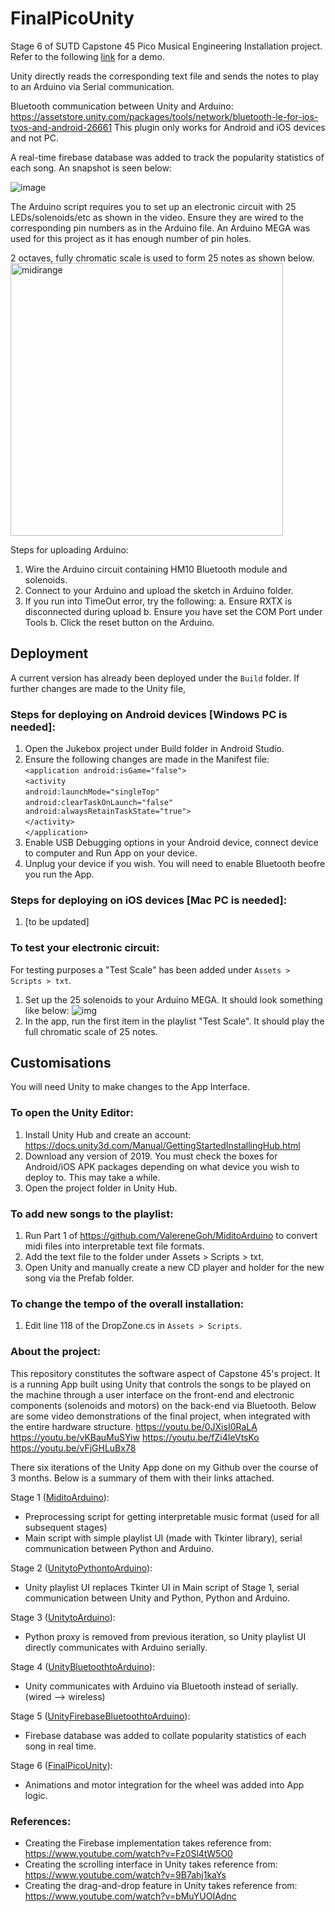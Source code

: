 # FinalPicoUnity
Stage 6 of SUTD Capstone 45 Pico Musical Engineering Installation project.<br/>
Refer to the following [link](https://youtu.be/EubplCl5Q8s) for a demo.

Unity directly reads the corresponding text file and sends the notes to play to an Arduino via Serial communication.

Bluetooth communication between Unity and Arduino: https://assetstore.unity.com/packages/tools/network/bluetooth-le-for-ios-tvos-and-android-26661
This plugin only works for Android and iOS devices and not PC.

A real-time firebase database was added to track the popularity statistics of each song. An snapshot is seen below:

![image](https://user-images.githubusercontent.com/23626462/63004160-50c12b80-beac-11e9-93b2-375b1c245f4f.png)

The Arduino script requires you to set up an electronic circuit with 25 LEDs/solenoids/etc as shown in the video. Ensure they are wired to the corresponding pin numbers as in the Arduino file. An Arduino MEGA was used for this project as it has enough number of pin holes.

2 octaves, fully chromatic scale is used to form 25 notes as shown below.
<img width="436" alt="midirange" src="https://user-images.githubusercontent.com/23626462/61297441-d77fdb80-a80e-11e9-857d-ced140331160.PNG">

Steps for uploading Arduino:
1. Wire the Arduino circuit containing HM10 Bluetooth module and solenoids.
2. Connect to your Arduino and upload the sketch in Arduino folder. 
3. If you run into TimeOut error, try the following:
  a. Ensure RXTX is disconnected during upload
  b. Ensure you have set the COM Port under Tools
  b. Click the reset button on the Arduino.

## Deployment
A current version has already been deployed under the `Build` folder. If further changes are made to the Unity file, 

### Steps for deploying on Android devices [Windows PC is needed]:
1. Open the Jukebox project under Build folder in Android Studio.
2. Ensure the following changes are made in the Manifest file: </br>
  `<application android:isGame="false">` </br>
    `<activity`  </br>
      `android:launchMode="singleTop"`  </br>
      `android:clearTaskOnLaunch="false" android:alwaysRetainTaskState="true">` </br>
    `</activity>` </br>
  `</application>`
3. Enable USB Debugging options in your Android device, connect device to computer and Run App on your device.
4. Unplug your device if you wish. You will need to enable Bluetooth beofre you run the App.

### Steps for deploying on  iOS devices [Mac PC is needed]:
1. [to be updated]

### To test your electronic circuit:
For testing purposes a "Test Scale" has been added under `Assets > Scripts > txt`.
1. Set up the 25 solenoids to your Arduino MEGA. It should look something like below:
![img](https://user-images.githubusercontent.com/23626462/61359978-14e87580-a8b0-11e9-82e7-bcc2f16c1cfd.jpg)
2. In the app, run the first item in the playlist "Test Scale". It should play the full chromatic scale of 25 notes.

## Customisations
You will need Unity to make changes to the App Interface.

### To open the Unity Editor:
1. Install Unity Hub and create an account: https://docs.unity3d.com/Manual/GettingStartedInstallingHub.html
2. Download any version of 2019. You must check the boxes for Android/iOS APK packages depending on what device you wish to deploy to. This may take a while.
3. Open the project folder in Unity Hub.

### To add new songs to the playlist:
1. Run Part 1 of https://github.com/ValereneGoh/MiditoArduino to convert midi files into interpretable text file formats.
2. Add the text file to the folder under Assets > Scripts > txt.
3. Open Unity and manually create a new CD player and holder for the new song via the Prefab folder.

### To change the tempo of the overall installation:
1. Edit line 118 of the DropZone.cs in `Assets > Scripts`.

### About the project:
This repository constitutes the software aspect of Capstone 45's project. It is a running App built using Unity that controls the songs to be played on the machine through a user interface on the front-end and electronic components (solenoids and motors) on the back-end via Bluetooth. Below are some video demonstrations of the final project, when integrated with the entire hardware structure.
https://youtu.be/0JXisI0RaLA
https://youtu.be/vKBauMuSYiw
https://youtu.be/fZi4IeVtsKo
https://youtu.be/vFjGHLuBx78

There six iterations of the Unity App done on my Github over the course of 3 months. Below is a summary of them with their links attached.

Stage 1 ([MiditoArduino](https://github.com/ValereneGoh/MiditoArduino)): 
- Preprocessing script for getting interpretable music format (used for all subsequent stages)
- Main script with simple playlist UI (made with Tkinter library), serial communication between Python and Arduino.

Stage 2 ([UnitytoPythontoArduino](https://github.com/ValereneGoh/UnitytoPythontoArduino)): 
- Unity playlist UI replaces Tkinter UI in Main script of Stage 1, serial communication between Unity and Python, Python and Arduino.

Stage 3 ([UnitytoArduino](https://github.com/ValereneGoh/UnitytoArduino)):
- Python proxy is removed from previous iteration, so Unity playlist UI directly communicates with Arduino serially.

Stage 4 ([UnityBluetoothtoArduino](https://github.com/ValereneGoh/UnityBluetoothtoArduino)):
- Unity communicates with Arduino via Bluetooth instead of serially. (wired --> wireless)

Stage 5 ([UnityFirebaseBluetoothtoArduino](https://github.com/ValereneGoh/UnityFirebaseBluetoothtoArduino)):
- Firebase database was added to collate popularity statistics of each song in real time.

Stage 6 ([FinalPicoUnity](https://github.com/ValereneGoh/FinalPicoUnity)):
- Animations and motor integration for the wheel was added into App logic.

### References:
- Creating the Firebase implementation takes reference from: https://www.youtube.com/watch?v=Fz0Sl4tW5O0
- Creating the scrolling interface in Unity takes reference from: https://www.youtube.com/watch?v=9B7ahj1kaYs
- Creating the drag-and-drop feature in Unity takes reference from: https://www.youtube.com/watch?v=bMuYUOIAdnc
